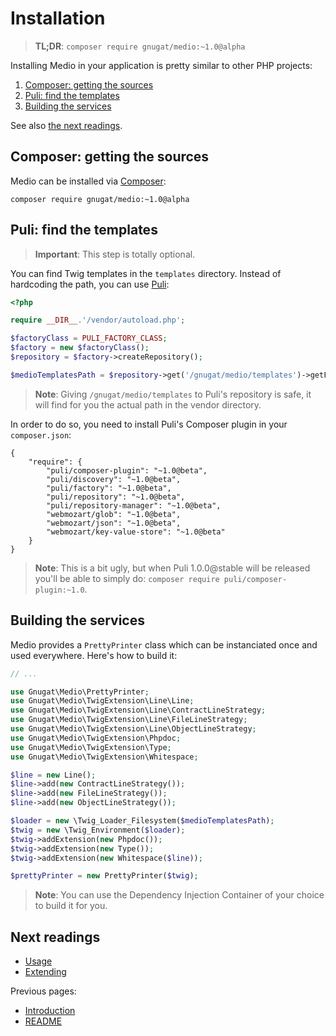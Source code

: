 # Installation

> **TL;DR**: `composer require gnugat/medio:~1.0@alpha`

Installing Medio in your application is pretty similar to other PHP projects:

1. [Composer: getting the sources](#composer-getting-the-sources)
2. [Puli: find the templates](#puli-find-the-templates)
3. [Building the services](#building-the-services)

See also [the next readings](#next-readings).

## Composer: getting the sources

Medio can be installed via [Composer](https://getcomposer.org/download):

    composer require gnugat/medio:~1.0@alpha

## Puli: find the templates

> **Important**: This step is totally optional.

You can find Twig templates in the `templates` directory. Instead of hardcoding
the path, you can use [Puli](https://docs.puli.io):

```php
<?php

require __DIR__.'/vendor/autoload.php';

$factoryClass = PULI_FACTORY_CLASS;
$factory = new $factoryClass();
$repository = $factory->createRepository();

$medioTemplatesPath = $repository->get('/gnugat/medio/templates')->getFilesystemPath();
```

> **Note**: Giving `/gnugat/medio/templates` to Puli's repository is safe, it
> will find for you the actual path in the vendor directory.

In order to do so, you need to install Puli's Composer plugin in your `composer.json`:

```
{
    "require": {
        "puli/composer-plugin": "~1.0@beta",
        "puli/discovery": "~1.0@beta",
        "puli/factory": "~1.0@beta",
        "puli/repository": "~1.0@beta",
        "puli/repository-manager": "~1.0@beta",
        "webmozart/glob": "~1.0@beta",
        "webmozart/json": "~1.0@beta",
        "webmozart/key-value-store": "~1.0@beta"
    }
}
```

> **Note**: This is a bit ugly, but when Puli 1.0.0@stable will be released you'll
> be able to simply do: `composer require puli/composer-plugin:~1.0`.

## Building the services

Medio provides a `PrettyPrinter` class which can be instanciated once and used
everywhere. Here's how to build it:

```php
// ...

use Gnugat\Medio\PrettyPrinter;
use Gnugat\Medio\TwigExtension\Line\Line;
use Gnugat\Medio\TwigExtension\Line\ContractLineStrategy;
use Gnugat\Medio\TwigExtension\Line\FileLineStrategy;
use Gnugat\Medio\TwigExtension\Line\ObjectLineStrategy;
use Gnugat\Medio\TwigExtension\Phpdoc;
use Gnugat\Medio\TwigExtension\Type;
use Gnugat\Medio\TwigExtension\Whitespace;

$line = new Line();
$line->add(new ContractLineStrategy());
$line->add(new FileLineStrategy());
$line->add(new ObjectLineStrategy());

$loader = new \Twig_Loader_Filesystem($medioTemplatesPath);
$twig = new \Twig_Environment($loader);
$twig->addExtension(new Phpdoc());
$twig->addExtension(new Type());
$twig->addExtension(new Whitespace($line));

$prettyPrinter = new PrettyPrinter($twig);
```

> **Note**: You can use the Dependency Injection Container of your choice to build it for you.

## Next readings

* [Usage](03-usage.md)
* [Extending](04-extending.md)

Previous pages:

* [Introduction](01-introduction)
* [README](../README.md)
